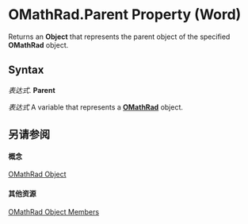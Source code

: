 
# OMathRad.Parent Property (Word)

Returns an  **Object** that represents the parent object of the specified **OMathRad** object.


## Syntax

 _表达式_. **Parent**

 _表达式_ A variable that represents a **[OMathRad](2179cda9-b1dc-9593-c4f9-99496081e191.md)** object.


## 另请参阅


#### 概念


[OMathRad Object](2179cda9-b1dc-9593-c4f9-99496081e191.md)
#### 其他资源


[OMathRad Object Members](http://msdn.microsoft.com/library/90b7d5a3-f695-9ae3-0cde-c86fbd94352f%28Office.15%29.aspx)